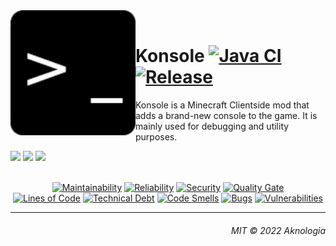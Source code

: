 <!-- HEADER -->
<div>
  <a href="#"><img width="200" height="200" align="left" src="https://raw.githubusercontent.com/Aknologia/Konsole/master/src/main/resources/assets/konsole/icon.png" alt="Konsole"/></a>
  <br>
  <h1>Konsole 
    <a href="https://github.com/Aknologia/Konsole/actions/workflows/build.yml"><img
            src="https://github.com/Aknologia/Konsole/actions/workflows/build.yml/badge.svg" alt="Java CI"/></a>
    <a href="https://github.com/Aknologia/Konsole/releases"><img
            src="https://img.shields.io/github/v/release/Aknologia/Konsole?include_prereleases" alt="Release"/></a>
  </h1>
  <p>Konsole is a Minecraft Clientside mod that adds a brand-new console to the game. It is mainly used for debugging and utility purposes.</p>
  <a href="https://www.minecraft.net/en-us/download"><img
          src="https://img.shields.io/badge/minecraft-1.18.2-yellowgreen"/></a>
  <a href="https://fabricmc.net/use/installer/"><img
          src="https://img.shields.io/badge/fabric%20loader-%5E0.13.3-fffca3"/></a>
  <a href="https://www.curseforge.com/minecraft/mc-mods/fabric-api"><img
          src="https://img.shields.io/badge/fabric%20api-0.48.0%2B1.18.2-ffe3a3"/></a>
  <br>
  <br>
  <p align="center">
      <a href="https://sonarcloud.io/summary/new_code?id=Aknologia_Konsole"><img
            src="https://sonarcloud.io/api/project_badges/measure?project=Aknologia_Konsole&metric=sqale_rating" alt="Maintainability"/></a>
      <a href="https://sonarcloud.io/summary/new_code?id=Aknologia_Konsole"><img
            src="https://sonarcloud.io/api/project_badges/measure?project=Aknologia_Konsole&metric=reliability_rating" alt="Reliability"/></a>
      <a href="https://sonarcloud.io/summary/new_code?id=Aknologia_Konsole"><img
            src="https://sonarcloud.io/api/project_badges/measure?project=Aknologia_Konsole&metric=security_rating" alt="Security"/></a>
      <a href="https://sonarcloud.io/summary/new_code?id=Aknologia_Konsole"><img
            src="https://sonarcloud.io/api/project_badges/measure?project=Aknologia_Konsole&metric=alert_status" alt="Quality Gate"/></a>
      <br>
      <a href="https://sonarcloud.io/summary/new_code?id=Aknologia_Konsole"><img
            src="https://sonarcloud.io/api/project_badges/measure?project=Aknologia_Konsole&metric=ncloc" alt="Lines of Code"/></a>
      <a href="https://sonarcloud.io/summary/new_code?id=Aknologia_Konsole"><img
            src="https://sonarcloud.io/api/project_badges/measure?project=Aknologia_Konsole&metric=sqale_index" alt="Technical Debt"/></a>
      <a href="https://sonarcloud.io/summary/new_code?id=Aknologia_Konsole"><img
            src="https://sonarcloud.io/api/project_badges/measure?project=Aknologia_Konsole&metric=code_smells" alt="Code Smells"/></a>
      <a href="https://sonarcloud.io/summary/new_code?id=Aknologia_Konsole"><img
              src="https://sonarcloud.io/api/project_badges/measure?project=Aknologia_Konsole&metric=bugs" alt="Bugs"/></a>
      <a href="https://sonarcloud.io/summary/new_code?id=Aknologia_Konsole"><img
              src="https://sonarcloud.io/api/project_badges/measure?project=Aknologia_Konsole&metric=vulnerabilities" alt="Vulnerabilities"/></a>
  </p>
</div>
<hr>
<!-- FOOTER -->
<div>
  <h6 align="right">MIT © 2022 Aknologia</h6>
</div>
